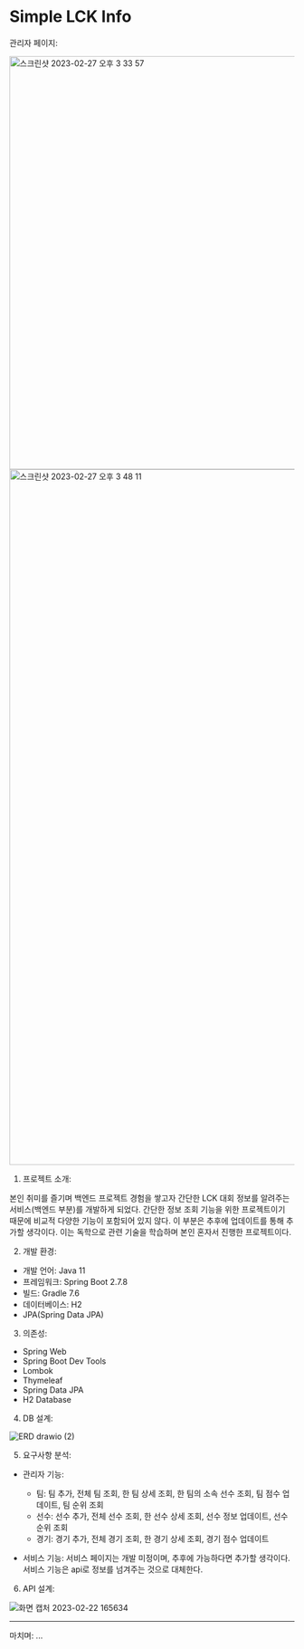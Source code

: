 # Simple LCK Info

관리자 페이지:

<img width="730" alt="스크린샷 2023-02-27 오후 3 33 57" src="https://user-images.githubusercontent.com/85011505/221493776-36998918-3413-430f-abc2-95165c2731df.png">

<img width="1229" alt="스크린샷 2023-02-27 오후 3 48 11" src="https://user-images.githubusercontent.com/85011505/221493727-f6471e26-3058-4a00-be5a-ad6b25ce0e1f.png">

1. 프로젝트 소개:

본인 취미를 즐기며 백엔드 프로젝트 경험을 쌓고자 간단한 LCK 대회 정보를 알려주는 서비스(백엔드 부분)를 개발하게 되었다.
간단한 정보 조회 기능을 위한 프로젝트이기 때문에 비교적 다양한 기능이 포함되어 있지 않다. 이 부분은 추후에 업데이트를 통해 추가할 생각이다.
이는 독학으로 관련 기술을 학습하며 본인 혼자서 진행한 프로젝트이다.

2. 개발 환경:
  * 개발 언어: Java 11
  * 프레임워크: Spring Boot 2.7.8
  * 빌드: Gradle 7.6
  * 데이터베이스: H2
  * JPA(Spring Data JPA)
  
3. 의존성:
  * Spring Web
  * Spring Boot Dev Tools
  * Lombok
  * Thymeleaf
  * Spring Data JPA
  * H2 Database

4. DB 설계:

![ERD drawio (2)](https://user-images.githubusercontent.com/85011505/220539778-16be999b-8421-422a-803b-73af6268f598.png)

5. 요구사항 분석:
  * 관리자 기능:
    * 팀: 팀 추가, 전체 팀 조회, 한 팀 상세 조회, 한 팀의 소속 선수 조회, 팀 점수 업데이트, 팀 순위 조회
    * 선수: 선수 추가, 전체 선수 조회, 한 선수 상세 조회, 선수 정보 업데이트, 선수 순위 조회
    * 경기: 경기 추가, 전체 경기 조회, 한 경기 상세 조회, 경기 점수 업데이트
  
  * 서비스 기능: 서비스 페이지는 개발 미정이며, 추후에 가능하다면 추가할 생각이다. 서비스 기능은 api로 정보를 넘겨주는 것으로 대체한다.

6. API 설계:

![화면 캡처 2023-02-22 165634](https://user-images.githubusercontent.com/85011505/220557748-d7039714-f286-4f18-aca9-c094152c7d9d.png)

---

마치며: ...
